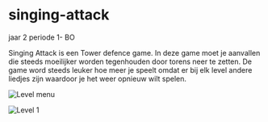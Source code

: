 # singing-attack
jaar 2 periode 1- BO

Singing Attack is een Tower defence game.
In deze game moet je aanvallen die steeds moeilijker worden tegenhouden door torens neer te zetten.
De game word steeds leuker hoe meer je speelt omdat er bij elk level andere liedjes zijn waardoor je het weer opnieuw wilt spelen.

![Level menu](https://github.com/christiaanoostwouder/singing-attack/assets/117080893/eb0446ad-ed37-4ffe-be93-3b710ef35618)

![Level 1](https://github.com/christiaanoostwouder/singing-attack/assets/117080893/f2f87f3a-6d44-450b-8c41-6abd91e43f75)


